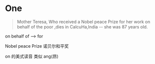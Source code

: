 # One

> Mother Teresa, Who received a Nobel peace Prize for her work on behalf of the poor ,dies in CalcuHa,India -- she was 87 years old.

on behalf of --> for

Nobel peace Prize 诺贝尔和平奖

on 的美式读音 类似 ang(昂)
